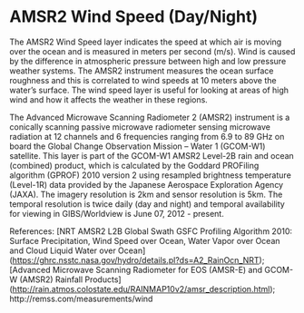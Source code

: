 # AMSR2 Wind Speed (Day/Night)
The AMSR2 Wind Speed layer indicates the speed at which air is moving over the ocean and is measured in meters per second (m/s). Wind is caused by the difference in atmospheric pressure between high and low pressure weather systems. The AMSR2 instrument measures the ocean surface roughness and this is correlated to wind speeds at 10 meters above the water’s surface. The wind speed layer is useful for looking at areas of high wind and how it affects the weather in these regions.

The Advanced Microwave Scanning Radiometer 2 (AMSR2) instrument is a conically scanning passive microwave radiometer sensing microwave radiation at 12 channels and 6 frequencies ranging from 6.9 to 89 GHz on board the Global Change Observation Mission – Water 1 (GCOM-W1) satellite. This layer is part of the GCOM-W1 AMSR2 Level-2B rain and ocean (combined) product, which is calculated by the Goddard PROFiling algorithm (GPROF) 2010 version 2 using resampled brightness temperature (Level-1R) data provided by the Japanese Aerospace Exploration Agency (JAXA). The imagery resolution is 2km and sensor resolution is 5km. The temporal resolution is twice daily (day and night) and temporal availability for viewing in GIBS/Worldview is June 07, 2012 - present.


References: [NRT AMSR2 L2B Global Swath GSFC Profiling Algorithm 2010: Surface Precipitation, Wind Speed over Ocean, Water Vapor over Ocean and Cloud Liquid Water over Ocean] (https://ghrc.nsstc.nasa.gov/hydro/details.pl?ds=A2_RainOcn_NRT); 
[Advanced Microwave Scanning Radiometer for EOS (AMSR-E) and GCOM-W (AMSR2) Rainfall Products] (http://rain.atmos.colostate.edu/RAINMAP10v2/amsr_description.html); http://[]()remss.com/measurements/wind

